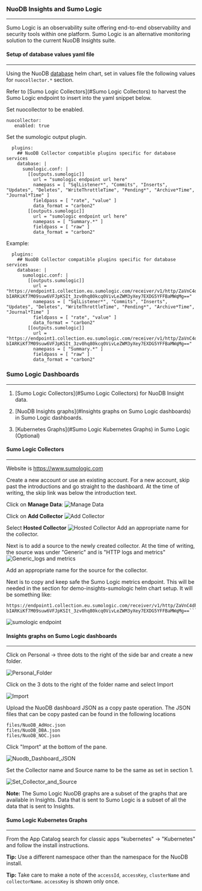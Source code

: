 ### NuoDB Insights and Sumo Logic

---

Sumo Logic is an observability suite offering end-to-end observability and security tools within one platform. Sumo Logic is an alternative monitoring solution to the current NuoDB Insights suite.

#### Setup of database values yaml file

---

Using the NuoDB [database](https://github.com/nuodb/nuodb-helm-charts/blob/master/stable/database/README.md) helm chart, set in values file the following values for ```nuocollector.*``` section.

Refer to [Sumo Logic Collectors](#Sumo Logic Collectors) to harvest the Sumo Logic endpoint to insert into the yaml snippet below.

Set nuocollector to be enabled.

```
nuocollector:
   enabled: true
```

Set the sumologic output plugin.

```
  plugins:
    ## NuoDB Collector compatible plugins specific for database services
    database: |
      sumologic.conf: |
        [[outputs.sumologic]]
          url = "sumologic endpoint url here"
          namepass = [ "SqlListener*", "Commits", "Inserts", "Updates", "Deletes", "WriteThrottleTime", "Pending*", "Archive*Time", "Journal*Time" ]
          fieldpass = [ "rate", "value" ]
          data_format = "carbon2"
        [[outputs.sumologic]]
          url = "sumologic endpoint url here"
          namepass = [ "Summary.*" ]
          fieldpass = [ "raw" ]
          data_format = "carbon2"
```

Example:

```
  plugins:
    ## NuoDB Collector compatible plugins specific for database services
    database: |
      sumologic.conf: |
        [[outputs.sumologic]]
          url = "https://endpoint1.collection.eu.sumologic.com/receiver/v1/http/ZaVnC4dhaV0laeqZ1_FuM8b_P9gPRX4DIJzrJ8eaIy0Lz0rQH5o-bIARKiKf7M09suw6VFJpKSIt_3zv0hq80kcq0VivLeZWM3yXey7EXDG5YFFBaMWqMg=="
          namepass = [ "SqlListener*", "Commits", "Inserts", "Updates", "Deletes", "WriteThrottleTime", "Pending*", "Archive*Time", "Journal*Time" ]
          fieldpass = [ "rate", "value" ]
          data_format = "carbon2"
        [[outputs.sumologic]]
          url = "https://endpoint1.collection.eu.sumologic.com/receiver/v1/http/ZaVnC4dhaV0laeqZ1_FuM8b_P9gPRX4DIJzrJ8eaIy0Lz0rQH5o-bIARKiKf7M09suw6VFJpKSIt_3zv0hq80kcq0VivLeZWM3yXey7EXDG5YFFBaMWqMg=="
          namepass = [ "Summary.*" ]
          fieldpass = [ "raw" ]
          data_format = "carbon2" 
```

### Sumo Logic Dashboards

---

1. [Sumo Logic Collectors](#Sumo Logic Collectors) for NuoDB Insight data.

2. [NuoDB Insights graphs](#Insights graphs on Sumo Logic dashboards) in Sumo Logic dashboards.

3. [Kubernetes Graphs](#Sumo Logic Kubernetes Graphs) in Sumo Logic (Optional)

#### Sumo Logic Collectors

---

Website is https://www.sumologic.com

Create a new account or use an existing account. For a new account, skip past the introductions and go straight to the dashboard. At the time of writing, the skip link was below the introduction text.

Click on <b>Manage Data</b>: 
![Manage Data](./images/sumologic0.png)

Click on **Add Collector**
![Add Collector](./images/sumologic1.png)

Select **Hosted Collector**
![Hosted Collector](./images/sumologic2.png)
Add an appropriate name for the collector.

Next is to add a source to the newly created collector. At the time of writing, the source was under "Generic" and is  "HTTP logs and metrics"
![Generic_logs and metrics](./images/sumologic4.png)

Add an appropriate name for the source for the collector. 

Next is to copy and keep safe the Sumo Logic metrics endpoint. This will be needed in the section for demo-insights-sumologic helm chart setup. It will be something like:

```
https://endpoint1.collection.eu.sumologic.com/receiver/v1/http/ZaVnC4dhaV0laeqZ1_FuM8b_P9gPRX4DIJzrJ8eaIy0Lz0rQH5o-bIARKiKf7M09suw6VFJpKSIt_3zv0hq80kcq0VivLeZWM3yXey7EXDG5YFFBaMWqMg==```
```

![sumologic endpoint](./images/sumologic6.png)

#### 

#### Insights graphs on Sumo Logic dashboards

---

Click on Personal -> three dots to the right of the side bar and create a new folder.

![Personal_Folder](./images/sumologic21.png)

Click on the 3 dots to the right of the folder name and select Import

![Import](./images/sumologic22.png)

Upload the NuoDB dashboard JSON as a copy paste operation.  The JSON files that can be copy pasted can be found in the following locations

```
files/NuoDB_AdHoc.json
files/NuoDB_DBA.json
files/NuoDB_NOC.json
```

Click "Import" at the bottom of the pane.

 ![Nuodb_Dashboard_JSON](./images/sumologic25.png)

Set the Collector name and Source name to be the same as set in section 1.

![Set_Collector_and_Source](./images/sumologic26.png)

**Note:** The Sumo Logic NuoDB graphs are a subset of the graphs that are available in Insights. Data that is sent to Sumo Logic is a subset of all the data that is sent to Insights. 

#### Sumo Logic Kubernetes Graphs

---

From the App Catalog search for classic apps "kubernetes" -> "Kubernetes" and follow the install instructions. 

**Tip:** Use a different namespace other than the namespace for the NuoDB install. 

**Tip:** Take care to make a note of the ```accessId```, ```accessKey```, ```clusterName``` and ```collectorName```.  ```accessKey``` is shown only once.
